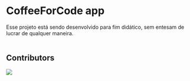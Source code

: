 # CoffeeForCode app

Esse projeto está sendo desenvolvido para fim didático, sem entesam de lucrar de qualquer maneira.<br/><br/>

## Contributors

<a href = "https://github.com/Tanu-N-Prabhu/Python/graphs/contributors">
  <img src = "https://contrib.rocks/image?repo=Kauavitorio/notes4ever"/>
</a>
